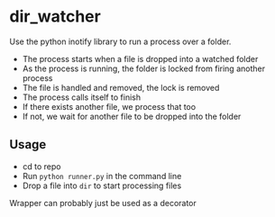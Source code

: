 # dir_watcher
Use the python inotify library to run a process over a folder.

 - The process starts when a file is dropped into a watched folder
 - As the process is running, the folder is locked from firing another process
 - The file is handled and removed, the lock is removed
 - The process calls itself to finish
  - If there exists another file, we process that too
  - If not, we wait for another file to be dropped into the folder

## Usage
 - cd to repo
 - Run `python runner.py` in the command line
 - Drop a file into `dir` to start processing files
 
Wrapper can probably just be used as a decorator
